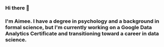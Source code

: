 ### Hi there 👋
### I'm Aimee. I have a degree in psychology and a background in formal science, but I'm currently working on a Google Data Analytics Certificate and transitioning toward a career in data science.

<!--
**aklaschus/aklaschus** is a ✨ _special_ ✨ repository because its `README.md` (this file) appears on your GitHub profile.

Here are some ideas to get you started:

- 🔭 I’m currently working on ...
- 🌱 I’m currently learning ...
- 👯 I’m looking to collaborate on ...
- 🤔 I’m looking for help with ...
- 💬 Ask me about ...
- 📫 How to reach me: ...
- 😄 Pronouns: ...
- ⚡ Fun fact: ...
-->
